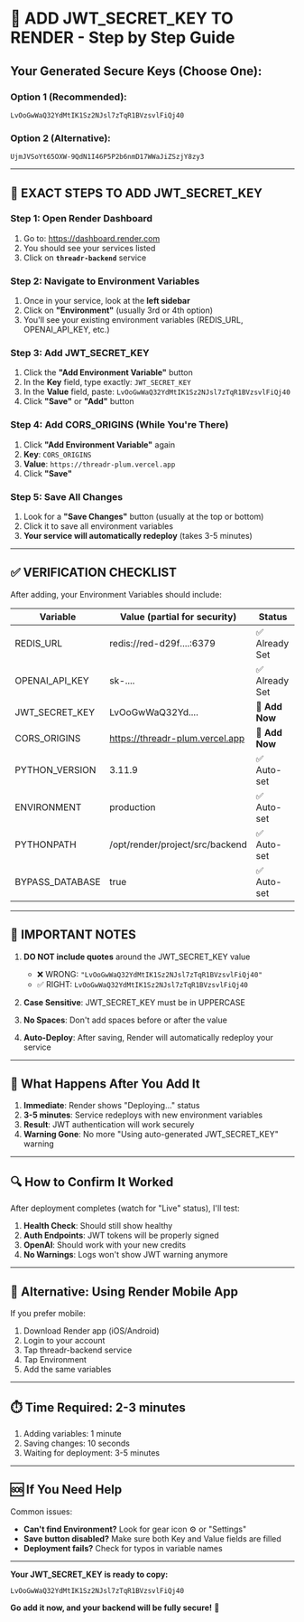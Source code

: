 # 🔐 ADD JWT_SECRET_KEY TO RENDER - Step by Step Guide

## Your Generated Secure Keys (Choose One):

### Option 1 (Recommended):
```
LvOoGwWaQ32YdMtIK1Sz2NJsl7zTqR1BVzsvlFiQj40
```

### Option 2 (Alternative):
```
UjmJVSoYt65OXW-9QdN1I46P5P2b6nmD17WWaJiZSzjY8zy3
```

---

## 📝 EXACT STEPS TO ADD JWT_SECRET_KEY

### Step 1: Open Render Dashboard
1. Go to: https://dashboard.render.com
2. You should see your services listed
3. Click on **`threadr-backend`** service

### Step 2: Navigate to Environment Variables
1. Once in your service, look at the **left sidebar**
2. Click on **"Environment"** (usually 3rd or 4th option)
3. You'll see your existing environment variables (REDIS_URL, OPENAI_API_KEY, etc.)

### Step 3: Add JWT_SECRET_KEY
1. Click the **"Add Environment Variable"** button
2. In the **Key** field, type exactly: `JWT_SECRET_KEY`
3. In the **Value** field, paste: `LvOoGwWaQ32YdMtIK1Sz2NJsl7zTqR1BVzsvlFiQj40`
4. Click **"Save"** or **"Add"** button

### Step 4: Add CORS_ORIGINS (While You're There)
1. Click **"Add Environment Variable"** again
2. **Key**: `CORS_ORIGINS`
3. **Value**: `https://threadr-plum.vercel.app`
4. Click **"Save"**

### Step 5: Save All Changes
1. Look for a **"Save Changes"** button (usually at the top or bottom)
2. Click it to save all environment variables
3. **Your service will automatically redeploy** (takes 3-5 minutes)

---

## ✅ VERIFICATION CHECKLIST

After adding, your Environment Variables should include:

| Variable | Value (partial for security) | Status |
|----------|------------------------------|--------|
| REDIS_URL | redis://red-d29f....:6379 | ✅ Already Set |
| OPENAI_API_KEY | sk-.... | ✅ Already Set |
| JWT_SECRET_KEY | LvOoGwWaQ32Yd.... | 🔴 **Add Now** |
| CORS_ORIGINS | https://threadr-plum.vercel.app | 🔴 **Add Now** |
| PYTHON_VERSION | 3.11.9 | ✅ Auto-set |
| ENVIRONMENT | production | ✅ Auto-set |
| PYTHONPATH | /opt/render/project/src/backend | ✅ Auto-set |
| BYPASS_DATABASE | true | ✅ Auto-set |

---

## 🚨 IMPORTANT NOTES

1. **DO NOT include quotes** around the JWT_SECRET_KEY value
   - ❌ WRONG: `"LvOoGwWaQ32YdMtIK1Sz2NJsl7zTqR1BVzsvlFiQj40"`
   - ✅ RIGHT: `LvOoGwWaQ32YdMtIK1Sz2NJsl7zTqR1BVzsvlFiQj40`

2. **Case Sensitive**: JWT_SECRET_KEY must be in UPPERCASE

3. **No Spaces**: Don't add spaces before or after the value

4. **Auto-Deploy**: After saving, Render will automatically redeploy your service

---

## 🎯 What Happens After You Add It

1. **Immediate**: Render shows "Deploying..." status
2. **3-5 minutes**: Service redeploys with new environment variables
3. **Result**: JWT authentication will work securely
4. **Warning Gone**: No more "Using auto-generated JWT_SECRET_KEY" warning

---

## 🔍 How to Confirm It Worked

After deployment completes (watch for "Live" status), I'll test:

1. **Health Check**: Should still show healthy
2. **Auth Endpoints**: JWT tokens will be properly signed
3. **OpenAI**: Should work with your new credits
4. **No Warnings**: Logs won't show JWT warning anymore

---

## 📱 Alternative: Using Render Mobile App

If you prefer mobile:
1. Download Render app (iOS/Android)
2. Login to your account
3. Tap threadr-backend service
4. Tap Environment
5. Add the same variables

---

## ⏱️ Time Required: 2-3 minutes

1. Adding variables: 1 minute
2. Saving changes: 10 seconds
3. Waiting for deployment: 3-5 minutes

---

## 🆘 If You Need Help

Common issues:
- **Can't find Environment?** Look for gear icon ⚙️ or "Settings"
- **Save button disabled?** Make sure both Key and Value fields are filled
- **Deployment fails?** Check for typos in variable names

---

**Your JWT_SECRET_KEY is ready to copy:**
```
LvOoGwWaQ32YdMtIK1Sz2NJsl7zTqR1BVzsvlFiQj40
```

**Go add it now, and your backend will be fully secure!** 🔐